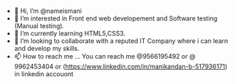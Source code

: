- 👋 Hi, I’m @nameismani
- 👀 I’m interested in Front end web developement and Software testing (Manual testing).
- 🌱 I’m currently learning HTML5,CSS3.
- 💞️ I’m looking to collaborate with  a reputed  IT Company where i can learn and develop my skills.
- 📫 How to reach me ... You can reach me @9566195492 or @ 9962453404 or
(https://www.linkedin.com/in/manikandan-b-517936171) in linkedin accouont

<!---
nameismani/nameismani is a ✨ special ✨ repository because its `README.md` (this file) appears on your GitHub profile.
You can click the Preview link to take a look at your changes.
--->
